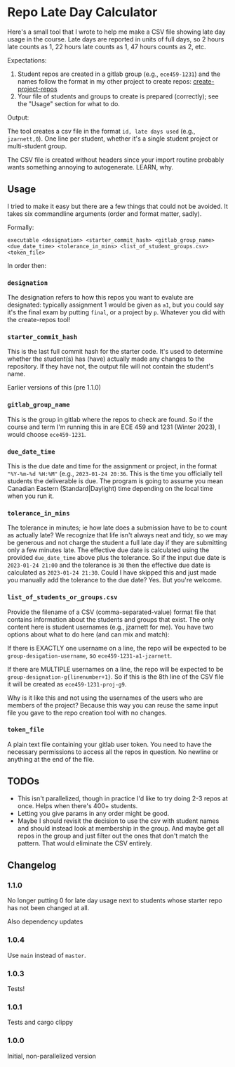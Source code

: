 # Repo Late Day Calculator

Here's a small tool that I wrote to help me make a CSV file showing late day usage in the course. Late days are reported in units of full days, so 2 hours late counts as 1, 22 hours late counts as 1, 47 hours counts as 2, etc.

Expectations:

1. Student repos are created in a gitlab group (e.g., `ece459-1231`) and the names follow the format in my other project to create repos: [create-project-repos](github.com/jzarnett/create-project-repos)
2. Your file of students and groups to create is prepared (correctly); see the "Usage" section for what to do.

Output:

The tool creates a csv file in the format `id, late days used` (e.g., `jzarnett,0`). One line per student, whether it's a single student project or multi-student group.

The CSV file is created without headers since your import routine probably wants something annoying to autogenerate. LEARN, why.

## Usage
I tried to make it easy but there are a few things that could not be avoided. It takes six commandline arguments (order and format matter, sadly).

Formally:
```
executable <designation> <starter_commit_hash> <gitlab_group_name> <due_date_time> <tolerance_in_mins> <list_of_student_groups.csv> <token_file>
```

In order then:
### `designation`
The designation refers to how this repos you want to evalute are designated: typically assignment 1 would be given as `a1`, but you could say it's the final exam by putting `final`, or a project by `p`. Whatever you did with the create-repos tool!

### `starter_commit_hash`
This is the last full commit hash for the starter code. It's used to determine whether the student(s) has (have) actually made any changes to the repository. If they have not, the output file will not contain the student's name. 

Earlier versions of this (pre 1.1.0)

### `gitlab_group_name`
This is the group in gitlab where the repos to check are found. So if the course and term I'm running this in are ECE 459 and 1231 (Winter 2023), I would choose `ece459-1231`.

### `due_date_time`
This is the due date and time for the assignment or project, in the format `"%Y-%m-%d %H:%M"` (e.g., `2023-01-24 20:36`. This is the time you officially tell students the deliverable is due. The program is going to assume you mean Canadian Eastern (Standard|Daylight) time depending on the local time when you run it. 

### `tolerance_in_mins`
The tolerance in minutes; ie how late does a submission have to be to count as actually late? We recognize that life isn't always neat and tidy, so we may be generous and not charge the student a full late day if they are submitting only a few minutes late. The effective due date is calculated using the provided `due_date_time` above plus the tolerance. So if the input due date is `2023-01-24 21:00` and the tolerance is `30` then the effective due date is calculated as `2023-01-24 21:30`. Could I have skipped this and just made you manually add the tolerance to the due date? Yes. But you're welcome.

### `list_of_students_or_groups.csv`
Provide the filename of a CSV (comma-separated-value) format file that contains information about the students and groups that exist. The only content here is student usernames (e.g., jzarnett for me). You have two options about what to do here (and can mix and match):

If there is EXACTLY one username on a line, the repo will be expected to be `group-desigation-username`, so `ece459-1231-a1-jzarnett`.

If there are MULTIPLE usernames on a line, the repo will be expected to be `group-designation-g{linenumber+1}`. So if this is the 8th line of the CSV file it will be created as `ece459-1231-proj-g9`.

Why is it like this and not using the usernames of the users who are members of the project? Because this way you can reuse the same input file you gave to the repo creation tool with no changes. 

### `token_file`
A plain text file containing your gitlab user token. You need to have the necessary permissions to access all the repos in question. No newline or anything at the end of the file.


## TODOs
- This isn't parallelized, though in practice I'd like to try doing 2-3 repos at once. Helps when there's 400+ students.
- Letting you give params in any order might be good.
- Maybe I should revisit the decision to use the csv with student names and should instead look at membership in the group. And maybe get all repos in the group and just filter out the ones that don't match the pattern. That would eliminate the CSV entirely.

## Changelog

### 1.1.0
No longer putting 0 for late day usage next to students whose starter repo has not been changed at all.

Also dependency updates

### 1.0.4
Use `main` instead of `master`.

### 1.0.3
Tests!

### 1.0.1
Tests and cargo clippy

### 1.0.0
Initial, non-parallelized version

